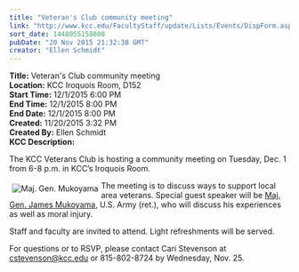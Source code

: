 ```yaml
---
title: "​V​eteran's Club community meeting"
link: "http://www.kcc.edu/FacultyStaff/update/Lists/Events/DispForm.aspx?ID=938"
sort_date: 1448055158000
pubDate: "20 Nov 2015 21:32:38 GMT"
creator: "Ellen Schmidt"
---
```


<div><b>Title:</b> ​V​eteran&#39;s Club community meeting</div>
<div><b>Location:</b> KCC Iroquois Room, D152 </div>
<div><b>Start Time:</b> 12/1/2015 6:00 PM</div>
<div><b>End Time:</b> 12/1/2015 8:00 PM</div>
<div><b>End Date:</b> 12/1/2015 8:00 PM</div>
<div><b>Created:</b> 11/20/2015 3:32 PM</div>
<div><b>Created By:</b> Ellen Schmidt</div>
<div><b>KCC Description:</b> <div class="ExternalClass5A0A1E4E9AEE4E14AA06DC175AE9476F"><p>The KCC Veterans Club is hosting a community meeting on Tuesday, Dec. 1 from 6-8 p.m. in KCC’s Iroquois Room.</p>
<p><img alt="Maj. Gen. Mukoyama" src="/news/PublishingImages/Major_General_James_%20Mukoyama.jpg" style="vertical-align:auto;float:left;margin:5px" />The meeting is to discuss ways to support local area veterans. Special guest speaker will be <a href="/news/Lists/KCCEvents/DispForm2.aspx?ID=194&amp;Source=/Community/Collegeinfo/ie/ir/databook/_layouts/sitemanager.aspx?FilterOnly=1&amp;SmtContext=SPList%3a026bf0cb-4910-44a0-b49b-ccbaf4b7b608?SPWeb%3ab86b58a9-a2d3-4738-a309-2addbe20ba41%3a&amp;SmtContextExpanded=True&amp;Filter=1&amp;pgsz=100&amp;vrmode=False&amp;lvn=Upcoming%20Events">Maj. Gen. James Mukoyama</a>, U.S. Army (ret.), who will discuss his experiences as well as moral injury. </p>
<p>Staff and faculty are invited to attend. Light refreshments will be served. </p>
<p>For questions or to RSVP, please contact Cari Stevenson at <a href="mailto:cstevenson@kcc.edu">cstevenson@kcc.edu</a> or 815-802-8724 by Wednesday, Nov. 25.<br /></p></div></div>
